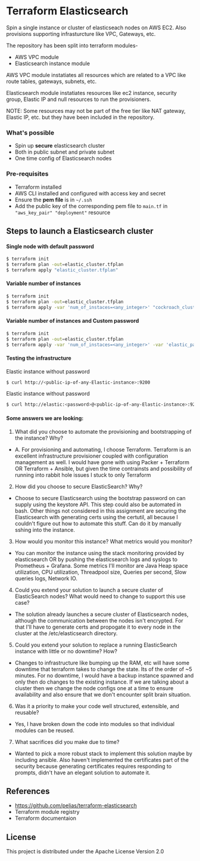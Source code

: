 # Terraform Elasticsearch

Spin a single instance or cluster of elasticseach nodes on AWS EC2. Also provisions supporting infrasturcture like VPC, Gateways, etc.

The repository has been split into terraform modules-
- AWS VPC module
- Elasticsearch instance module

AWS VPC module instatiates all resources which are related to a VPC like route tables, gateways, subnets, etc.

Elasticsearch module instatiates resources like ec2 instance, security group, Elastic IP and null resources to run the provisioners.

NOTE: Some resources may not be part of the free tier like NAT gateway, Elastic IP, etc. but they have been included in the repository.

### What's possible

  - Spin up **secure** elasticsearch cluster
  - Both in public subnet and private subnet
  - One time config of Elasticsearch nodes

### Pre-requisites

  - Terraform installed
  - AWS CLI installed and configured with access key and secret
  - Ensure the **pem file** is in `~/.ssh`
  - Add the public key of the corresponding pem file to `main.tf` in `"aws_key_pair" "deployment"` resource

## Steps to launch a Elasticsearch cluster

#### Single node with default password
```sh
$ terraform init
$ terraform plan -out=elastic_cluster.tfplan
$ terraform apply "elastic_cluster.tfplan"
```

#### Variable number of instances
```sh
$ terraform init
$ terraform plan -out=elastic_cluster.tfplan
$ terraform apply -var 'num_of_instaces=<any_integer>' "cockroach_cluster.tfplan"
```

#### Variable number of instances and Custom password
```sh
$ terraform init
$ terraform plan -out=elastic_cluster.tfplan
$ terraform apply -var 'num_of_instaces=<any_integer>' -var 'elastic_password=<any-string>' "cockroach_cluster.tfplan"
```

#### Testing the infrastructure

Elastic instance without password
```sh
$ curl http://<public-ip-of-any-Elastic-instance>:9200
```

Elastic instance without password
```sh
$ curl http://elastic:<password>@<public-ip-of-any-Elastic-instance>:9200
```
#### Some answers we are looking:
1. What did you choose to automate the provisioning and bootstrapping of the instance? Why?
- A. For provisioning and automating, I choose Terraform. Terraform is an excellent infrastructure provisioner coupled with configuration management as well. I would have gone with using Packer + Terraform OR Terraform + Ansible, but given the time contrainsts and possibility of running into rabbit hole issues I stuck to only Terraform

2. How did you choose to secure ElasticSearch? Why?
- Choose to secure Elasticsearch using the bootstrap password on can supply using the keystore API. This step could also be automated in bash. Other things not considered in this assignment are securing the Elasticsearch with generating certs using the certutil, all because I couldn't figure out how to automate this stuff. Can do it by manually sshing into the instance.

3. How would you monitor this instance? What metrics would you monitor?
- You can monitor the instance using the stack monitoring provided by elasticsearch OR by pushing the elasticsearch logs and syslogs to Prometheus + Grafana. Some metrics I'll monitor are Java Heap space utilization, CPU utilization, Threadpool size, Queries per second, Slow queries logs, Network IO.

4. Could you extend your solution to launch a secure cluster of ElasticSearch nodes? What
would need to change to support this use case?
- The solution already launches a secure cluster of Elasticsearch nodes, although the communication between the nodes isn't encrypted. For that I'll have to generate certs and propogate it to every node in the cluster at the /etc/elasticsearch directory.

5. Could you extend your solution to replace a running ElasticSearch instance with little or no
downtime? How?
- Changes to infrastructure like bumping up the RAM, etc will have some downtime that terraform takes to change the state. Its of the order of ~5 minutes. For no downtime, I would have a backup instance spawned and only then do changes to the existing instance. If we are talking about a cluster then we change the node configs one at a time to ensure availability and also ensure that we don't encounter split brain situation.

6. Was it a priority to make your code well structured, extensible, and reusable?
- Yes, I have broken down the code into modules so that individual modules can be reused.

7. What sacrifices did you make due to time?
- Wanted to pick a more robust stack to implement this solution maybe by including ansible. Also haven't implemented the certificates part of the security because generating certificates requires responding to prompts, didn't have an elegant solution to automate it.

## References
- https://github.com/pelias/terraform-elasticsearch
- Terraform module registry
- Terraform documentaion

## License
This project is distributed under the Apache License Version 2.0